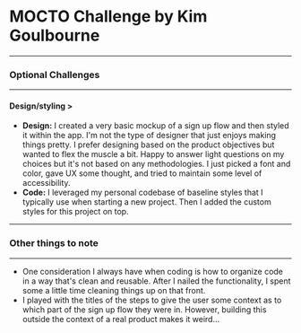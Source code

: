 # MOCTO Challenge by Kim Goulbourne

---
### Optional Challenges
---

#### **Design/styling** >

- **Design:** I created a very basic mockup of a sign up flow and then styled it within the app. I'm not the type of designer that just enjoys making things pretty. I prefer designing based on the product objectives but wanted to flex the muscle a bit. Happy to answer light questions on my choices but it's not based on any methodologies. I just picked a font and color, gave UX some thought, and tried to maintain some level of accessibility.
- **Code:** I leveraged my personal codebase of baseline styles that I typically use when starting a new project. Then I added the custom styles for this project on top. 

---
### Other things to note
---

- One consideration I always have when coding is how to organize code in a way that's clean and reusable. After I nailed the functionality, I spent some a little time cleaning things up on that front.
- I played with the titles of the steps to give the user some context as to which part of the sign up flow they were in. However, building this outside the context of a real product makes it weird...